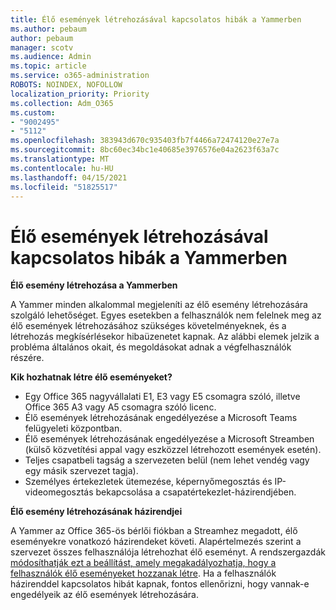 ```yaml
---
title: Élő események létrehozásával kapcsolatos hibák a Yammerben
ms.author: pebaum
author: pebaum
manager: scotv
ms.audience: Admin
ms.topic: article
ms.service: o365-administration
ROBOTS: NOINDEX, NOFOLLOW
localization_priority: Priority
ms.collection: Adm_O365
ms.custom:
- "9002495"
- "5112"
ms.openlocfilehash: 383943d670c935403fb7f4466a72474120e27e7a
ms.sourcegitcommit: 8bc60ec34bc1e40685e3976576e04a2623f63a7c
ms.translationtype: MT
ms.contentlocale: hu-HU
ms.lasthandoff: 04/15/2021
ms.locfileid: "51825517"
---
```

# <a name="live-events-in-yammer-creation-errors"></a>Élő események létrehozásával kapcsolatos hibák a Yammerben

**Élő esemény létrehozása a Yammerben**

A Yammer minden alkalommal megjeleníti az élő esemény létrehozására szolgáló lehetőséget. Egyes esetekben a felhasználók nem felelnek meg az élő események létrehozásához szükséges követelményeknek, és a létrehozás megkísérlésekor hibaüzenetet kapnak. Az alábbi elemek jelzik a probléma általános okait, és megoldásokat adnak a végfelhasználók részére.

**Kik hozhatnak létre élő eseményeket?**
- Egy Office 365 nagyvállalati E1, E3 vagy E5 csomagra szóló, illetve Office 365 A3 vagy A5 csomagra szóló licenc.
- Élő események létrehozásának engedélyezése a Microsoft Teams felügyeleti központban.
- Élő események létrehozásának engedélyezése a Microsoft Streamben (külső közvetítési appal vagy eszközzel létrehozott események esetén).
- Teljes csapatbeli tagság a szervezeten belül (nem lehet vendég vagy egy másik szervezet tagja).
- Személyes értekezletek ütemezése, képernyőmegosztás és IP-videomegosztás bekapcsolása a csapatértekezlet-házirendjében.

**Élő esemény létrehozásának házirendjei**

A Yammer az Office 365-ös bérlői fiókban a Streamhez megadott, élő eseményekre vonatkozó házirendeket követi. Alapértelmezés szerint a szervezet összes felhasználója létrehozhat élő eseményt. A rendszergazdák [módosíthatják ezt a beállítást, amely megakadályozhatja, hogy a felhasználók élő eseményeket hozzanak létre](https://docs.microsoft.com/stream/live-event-administration#enabling-and-restricting-users-to-creating). Ha a felhasználók házirenddel kapcsolatos hibát kapnak, fontos ellenőrizni, hogy vannak-e engedélyeik az élő események létrehozására.
